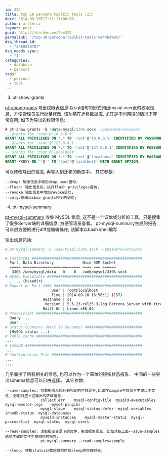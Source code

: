 ```yaml
---
id: 324
title: top 10 percona toolkit tools (二)
date: 2014-09-10T17:11:13+08:00
author: arstercz
layout: post
guid: http://zhechen.me/?p=324
permalink: '/top-10-percona-toolkit-tools-%e4%ba%8c/'
dsq_thread_id:
  - "3469228787"
dsq_needs_sync:
  - "1"
categories:
  - database
  - percona
tags:
  - percona
  - tool
---
```

3. pt-show-grants

[pt-show-grants](http://www.percona.com/doc/percona-toolkit/2.2/pt-show-grants.html) 导出权限表信息:以sql语句的形式列出mysql.user表的权限信息，方便管理员进行批量修改, 该功能在迁移数据库, 尤其是不同网段的情况下非常有用; 如下为导出的权限信息:

```sql
# pt-show-grants -S /data/mysql/3306.sock --password=xxxxxxxx
-- Grants for 'root'@'10.0.0.%'
GRANT ALL PRIVILEGES ON *.* TO 'root'@'10.0.0.%' IDENTIFIED BY PASSWORD '*4661D72F443CFC758BECA246B5FA89525BF23E91';
-- Grants for 'root'@'127.0.0.1'
GRANT ALL PRIVILEGES ON *.* TO 'root'@'127.0.0.1' IDENTIFIED BY PASSWORD '*4661D72F443CFC758BECA246B5FA89525BF23E91' WITH GRANT OPTION;
-- Grants for 'root'@'localhost'
GRANT ALL PRIVILEGES ON *.* TO 'root'@'localhost' IDENTIFIED BY PASSWORD '*4661D72F443CFC758BECA246B5FA89525BF23E91' WITH GRANT OPTION;
GRANT PROXY ON ''@'' TO 'root'@'localhost' WITH GRANT OPTION;
```
可以修改导出的信息, 再导入到迁移的新库中。
其它参数:

```
--drop: 输出信息中增加drop user语句;
--flush: 输出信息后，执行flush privileges语句;
--revoke:输出信息中增加revoke语句;
--only:仅输出show grants相关的语句;
```

4. pt-mysql-summary

[pt-mysql-summary](http://www.percona.com/doc/percona-toolkit/2.2/pt-mysql-summary.html) 收集 MySQL 信息, 这不是一个调优或分析的工具，只是搜集了很多Server端的详细信息, 方便管理员查看。 pt-mysql-summary生成的报告可以很方便的进行diff或编辑操作; 该脚本以bash shell编写.

输出信息包括:

```bash
# pt-mysql-summary -S /web/mysql/3306.sock --password=xxxxxxxx

# Instances ##################################################
  Port  Data Directory             Nice OOM Socket
  ===== ========================== ==== === ======
   3306 /web/mysql/data   0    0   /web/mysql/3306.sock
# MySQL Executable ###########################################
  ..... (basedir)
# Report On Port 3306 ########################################
                     User | root@localhost
                     Time | 2014-09-10 16:56:11 (CST)
                 Hostname | cz
                  Version | 5.5.23-rel25.3-log Percona Server with XtraDB (GPL), Release rel25.3, Revision 240 
                 Built On | Linux x86_64
# Processlist ################################################
  Query ...
  User ...
# Status Counters (Wait 10 Seconds) ##########################
  (MySQL status ...)
# Table cache ################################################
....
# InnoDB #####################################################
....
# Configuration File #########################################
....
....
```

几乎囊括了所有相关的信息, 也可以作为一个简单的镜像状态报告， 中间的一些导出schema信息可以自由选择。
其它参数:

```
--save-samples: 将数据信息保存到指定的空目录下,比如在sample空目录下生成以下文件, 分别对应上述输出的区域信息:
                collect.err    mysql-config-file  mysqld-executables  mysql-master-logs    mysql-plugins
                mysql-slave    mysql-status-defer  mysql-variables innodb-status  mysql-databases    
                mysqld-instances    mysql-master-status  mysql-processlist  mysql-status  mysql-users
        
--read-samples: 读取指定目录下的文件，生成报告信息，比如读取上面--save-samples选项生成的文件生成相应的报告:
                pt-mysql-summary --read-samples=sample

--sleep: 搜集status计数信息的时候sleep的秒数时长;
```
